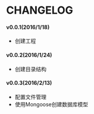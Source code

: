 CHANGELOG
=========

#### v0.0.1(2016/1/18)
- 创建工程

#### v0.0.2(2016/1/24)
- 创建目录结构

#### v0.0.3(2016/2/13)
- 配置文件管理
- 使用Mongoose创建数据库模型